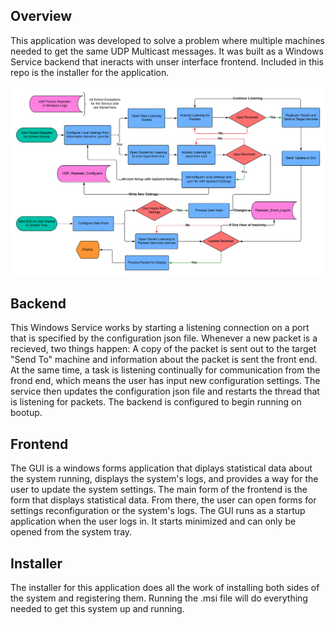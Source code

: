 ## Overview

This application was developed to solve a problem where multiple machines needed to get the same UDP Multicast messages. 
It was built as a Windows Service backend that ineracts with unser interface frontend. Included in this repo is the installer
for the application. 


<p align="center">
  <img src="./UDP Packet Repeater Flowchart.png" alt="Flowchart">
</p>

## Backend

This Windows Service works by starting a listening connection on a port that is specified by the configuration json file. Whenever 
a new packet is a recieved, two things happen: A copy of the packet is sent out to the target "Send To" machine and information about
the packet is sent the front end. At the same time, a task is listening continually for communication from the frond end, which means
the user has input new configuration settings. The service then updates the configuration json file and restarts the thread that is 
listening for packets. The backend is configured to begin running on bootup.

## Frontend
The GUI is a windows forms application that diplays statistical data about the system running, displays the system's logs, and provides 
a way for the user to update the system settings. The main form of the frontend is the form that displays statistical data. From there, 
the user can open forms for settings reconfiguration or the system's logs. The GUI runs as a startup application when the user logs in. 
It starts minimized and can only be opened from the system tray.

## Installer
The installer for this application does all the work of installing both sides of the system and registering them. Running the .msi file
will do everything needed to get this system up and running. 
